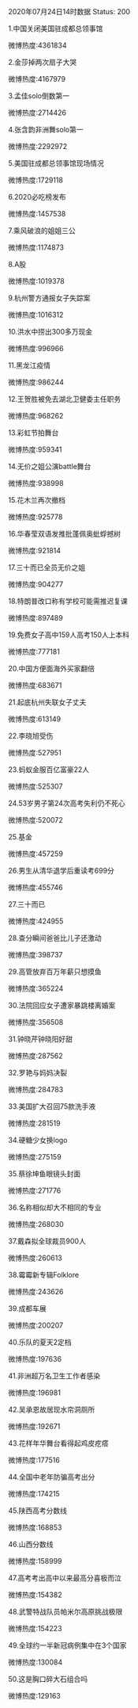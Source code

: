 2020年07月24日14时数据
Status: 200

1.中国关闭美国驻成都总领事馆

微博热度:4361834

2.金莎掉两次扇子大哭

微博热度:4167979

3.孟佳solo倒数第一

微博热度:2714426

4.张含韵非洲舞solo第一

微博热度:2292972

5.美国驻成都总领事馆现场情况

微博热度:1729118

6.2020必吃榜发布

微博热度:1457538

7.乘风破浪的姐姐三公

微博热度:1174873

8.A股

微博热度:1019378

9.杭州警方通报女子失踪案

微博热度:1016312

10.洪水中捞出300多万现金

微博热度:996966

11.黑龙江疫情

微博热度:986244

12.王贺胜被免去湖北卫健委主任职务

微博热度:968262

13.彩虹节拍舞台

微博热度:959341

14.无价之姐公演battle舞台

微博热度:938998

15.花木兰再次撤档

微博热度:925778

16.华春莹双语发推批蓬佩奥蚍蜉撼树

微博热度:921814

17.三十而已全员无价之姐

微博热度:904277

18.特朗普改口称有学校可能需推迟复课

微博热度:897489

19.免费女子高中159人高考150人上本科

微博热度:777181

20.中国方便面海外买家翻倍

微博热度:683671

21.起底杭州失联女子丈夫

微博热度:613149

22.李晓旭受伤

微博热度:527951

23.蚂蚁金服百亿富豪22人

微博热度:525307

24.53岁男子第24次高考失利仍不死心

微博热度:520072

25.基金

微博热度:457259

26.男生从清华退学后重读考699分

微博热度:455746

27.三十而已

微博热度:424955

28.查分瞬间爸爸比儿子还激动

微博热度:398737

29.高管放弃百万年薪只想摸鱼

微博热度:365224

30.法院回应女子遭家暴跳楼离婚案

微博热度:356508

31.钟晓芹钟晓阳好甜

微博热度:287562

32.罗艳与妈妈决裂

微博热度:284783

33.美国扩大召回75款洗手液

微博热度:281519

34.硬糖少女换logo

微博热度:275159

35.蔡徐坤鱼眼镜头封面

微博热度:271776

36.名称相似却大不相同的专业

微博热度:268030

37.戴森拟全球裁员900人

微博热度:260613

38.霉霉新专辑Folklore

微博热度:243626

39.成都车展

微博热度:200207

40.乐队的夏天2定档

微博热度:197636

41.非洲超万名卫生工作者感染

微博热度:196981

42.吴承恩故居现水帘洞厕所

微博热度:192671

43.花样年华舞台看得起鸡皮疙瘩

微博热度:177516

44.全国中老年防骗高考出分

微博热度:174215

45.陕西高考分数线

微博热度:168853

46.山西分数线

微博热度:158999

47.高考考出高中以来最高分喜极而泣

微博热度:154382

48.武警特战队员帕米尔高原挑战极限

微博热度:154223

49.全球约一半新冠病例集中在3个国家

微博热度:130084

50.这是胸口碎大石组合吗

微博热度:129163

